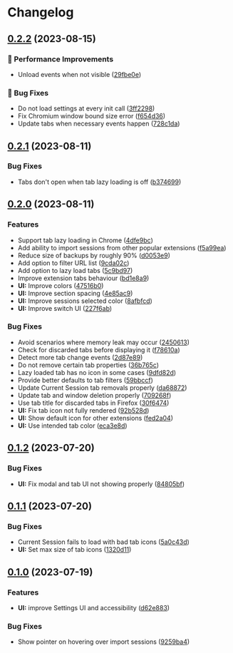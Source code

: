 # Changelog

## [0.2.2](https://github.com/navorite/sessionic/compare/v0.2.1...v0.2.0) (2023-08-15)


### :rocket: Performance Improvements

* Unload events when not visible ([29fbe0e](https://github.com/navorite/sessionic/commit/29fbe0e31b79893a7597ad1707d23b43f5db4216))


### :bug: Bug Fixes

* Do not load settings at every init call ([3ff2298](https://github.com/navorite/sessionic/commit/3ff22987f50f90f57bc216fbeb291407cd7211a7))
* Fix Chromium window bound size error ([f654d36](https://github.com/navorite/sessionic/commit/f654d36935fdc879e1e22b1b2372fc6d8ff70b40))
* Update tabs when necessary events happen ([728c1da](https://github.com/navorite/sessionic/commit/728c1dacbfab2b80a197ed5ceaacc1e902f5d83b))

## [0.2.1](https://github.com/navorite/sessionic/compare/v0.2.0...v0.2.1) (2023-08-11)


### Bug Fixes

* Tabs don't open when tab lazy loading is off ([b374699](https://github.com/navorite/sessionic/commit/b374699441d7f987fbdc5879404c566074d39b7b))

## [0.2.0](https://github.com/navorite/sessionic/compare/v0.1.2...v0.2.0) (2023-08-11)


### Features

* Support tab lazy loading in Chrome ([4dfe9bc](https://github.com/navorite/sessionic/commit/4dfe9bc05a62a99155dc944dc7fd68b26f926984))
* Add ability to import sessions from other popular extensions ([f5a99ea](https://github.com/navorite/sessionic/commit/f5a99ea6c5c0b4ae53b440cf4ab78f45b2ec443c))
* Reduce size of backups by roughly 90% ([d0053e9](https://github.com/navorite/sessionic/commit/d0053e9ba5c4c9cbf2a61e8f8cd6853c32b8b845))
* Add option to filter URL list ([9cda02c](https://github.com/navorite/sessionic/commit/9cda02c0beb31974752c100986b5766543efa74b))
* Add option to lazy load tabs ([5c9bd97](https://github.com/navorite/sessionic/commit/5c9bd976004e80f681af61f03919d2571c09ee10))
* Improve extension tabs behaviour ([bd1e8a9](https://github.com/navorite/sessionic/commit/bd1e8a9d3c1a5ded81c355e1168810c18bc154a6))
* **UI:** Improve colors ([47516b0](https://github.com/navorite/sessionic/commit/47516b0755088a6cdc422afc4f7bd97c9e6ac414))
* **UI:** Improve section spacing ([4e85ac9](https://github.com/navorite/sessionic/commit/4e85ac9fb9173c2fed0c575f1a1102199fb6b56b))
* **UI:** Improve sessions selected color ([8afbfcd](https://github.com/navorite/sessionic/commit/8afbfcdc3a8b0a6df48242fc5d741eeb6085f9e5))
* **UI:** Improve switch UI ([227f6ab](https://github.com/navorite/sessionic/commit/227f6ab08fb2b2c6fd62d3f200993f211d29a8b5))


### Bug Fixes

* Avoid scenarios where memory leak may occur ([2450613](https://github.com/navorite/sessionic/commit/245061307adf5043ef9f822a34b2f884df9c7879))
* Check for discarded tabs before displaying it ([f78610a](https://github.com/navorite/sessionic/commit/f78610aa31ef5053aa1340c61c6e0c8165138021))
* Detect more tab change events ([2d87e89](https://github.com/navorite/sessionic/commit/2d87e89423b908c31553826871ad0d9995f443e1))
* Do not remove certain tab properties ([36b765c](https://github.com/navorite/sessionic/commit/36b765c745678602b4a34111db968490d79339db))
* Lazy loaded tab has no icon in some cases ([9dfd82d](https://github.com/navorite/sessionic/commit/9dfd82da8f8518c8ca90db28f88fe01e52af037f))
* Provide better defaults to tab filters ([59bbccf](https://github.com/navorite/sessionic/commit/59bbccf6345c964f9917a9feb7e1bb8d3c68ff30))
* Update Current Session tab removals properly ([da68872](https://github.com/navorite/sessionic/commit/da6887237f961017a878206b485f7df40bde2b50))
* Update tab and window deletion properly ([709268f](https://github.com/navorite/sessionic/commit/709268f5516547440bfe9a57f428303c59efe584))
* Use tab title for discarded tabs in Firefox ([30f6474](https://github.com/navorite/sessionic/commit/30f6474bfb315d3a1da36f997536100f252f4c0d))
* **UI:** Fix tab icon not fully rendered ([92b528d](https://github.com/navorite/sessionic/commit/92b528dfa1cff74b0978518e2b747aa82ffadd7c))
* **UI:** Show default icon for other extensions ([fed2a04](https://github.com/navorite/sessionic/commit/fed2a04fcbf50b2a45a171c8c070dbbff20b0faa))
* **UI:** Use intended tab color ([eca3e8d](https://github.com/navorite/sessionic/commit/eca3e8d4f4c836049298c91ee8473b3cf2404843))

## [0.1.2](https://github.com/navorite/sessionic/compare/v0.1.1...v0.1.2) (2023-07-20)

### Bug Fixes

- **UI:** Fix modal and tab UI not showing properly ([84805bf](https://github.com/navorite/sessionic/commit/84805bf0b55e335ba3e9562f081531787455698b))

## [0.1.1](https://github.com/navorite/sessionic/compare/v0.1.0...v0.1.1) (2023-07-20)

### Bug Fixes

- Current Session fails to load with bad tab icons ([5a0c43d](https://github.com/navorite/sessionic/commit/5a0c43dd4270c4ef0e5113eae4ac8b79e06d5122))
- **UI:** Set max size of tab icons ([1320d11](https://github.com/navorite/sessionic/commit/1320d11bc05d1194c0451adb396c9ca8ac031a69))

## [0.1.0](https://github.com/navorite/sessionic/compare/v0.0.2...v0.1.0) (2023-07-19)

### Features

- **UI:** improve Settings UI and accessibility ([d62e883](https://github.com/navorite/sessionic/commit/d62e883b741d7d6c1bc37cc629e67456f3babd23))

### Bug Fixes

- Show pointer on hovering over import sessions ([9259ba4](https://github.com/navorite/sessionic/commit/9259ba4e3853c91d1397354fe20a7b4d885cd815))
